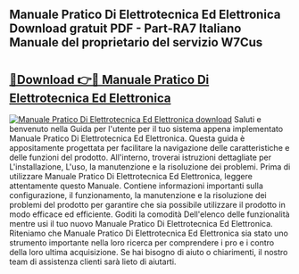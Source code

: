 ## Manuale Pratico Di Elettrotecnica Ed Elettronica Download gratuit PDF - Part-RA7 Italiano Manuale del proprietario del servizio W7Cus

# <h2><a href="http://dfb54w.blite.top/?on=Manuale+Pratico+Di+Elettrotecnica+Ed+Elettronica">🔗Download 👉🔴 Manuale Pratico Di Elettrotecnica Ed Elettronica</a></h2>

[![Manuale Pratico Di Elettrotecnica Ed Elettronica download](https://i.imgur.com/lujVjoI.png)](http://dfb54w.blite.top/?on=Manuale+Pratico+Di+Elettrotecnica+Ed+Elettronica)
Saluti e benvenuto nella Guida per l'utente per il tuo sistema appena implementato Manuale Pratico Di Elettrotecnica Ed Elettronica. Questa guida è appositamente progettata per facilitare la navigazione delle caratteristiche e delle funzioni del prodotto. All'interno, troverai istruzioni dettagliate per L'installazione, L'uso, la manutenzione e la risoluzione dei problemi. Prima di utilizzare Manuale Pratico Di Elettrotecnica Ed Elettronica, leggere attentamente questo Manuale. Contiene informazioni importanti sulla configurazione, il funzionamento, la manutenzione e la risoluzione dei problemi del prodotto per garantire che sia possibile utilizzare il prodotto in modo efficace ed efficiente. Goditi la comodità Dell'elenco delle funzionalità mentre usi il tuo nuovo Manuale Pratico Di Elettrotecnica Ed Elettronica. Riteniamo che Manuale Pratico Di Elettrotecnica Ed Elettronica sia stato uno strumento importante nella loro ricerca per comprendere i pro e i contro della loro ultima acquisizione. Se hai bisogno di aiuto o chiarimenti, il nostro team di assistenza clienti sarà lieto di aiutarti.
